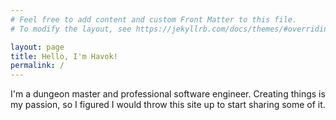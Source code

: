 ```yaml
---
# Feel free to add content and custom Front Matter to this file.
# To modify the layout, see https://jekyllrb.com/docs/themes/#overriding-theme-defaults

layout: page
title: Hello, I'm Havok!
permalink: /
---
```


I'm a dungeon master and professional software engineer. Creating things is my passion, so I figured I would throw this site up to start sharing some of it.
